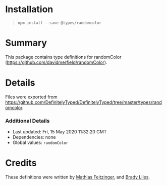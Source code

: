 # Installation
> `npm install --save @types/randomcolor`

# Summary
This package contains type definitions for randomColor (https://github.com/davidmerfield/randomColor).

# Details
Files were exported from https://github.com/DefinitelyTyped/DefinitelyTyped/tree/master/types/randomcolor.

### Additional Details
 * Last updated: Fri, 15 May 2020 11:32:20 GMT
 * Dependencies: none
 * Global values: `randomColor`

# Credits
These definitions were written by [Mathias Feitzinger](https://github.com/feitzi), and [Brady Liles](https://github.com/BradyLiles).
